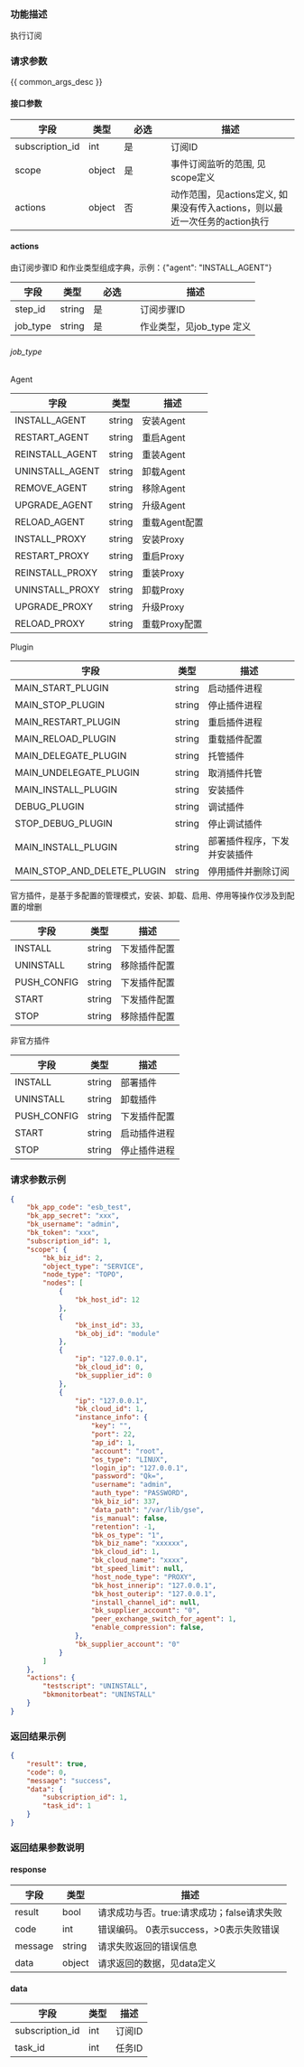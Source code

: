 ### 功能描述

执行订阅

### 请求参数

{{ common_args_desc }}

#### 接口参数

| 字段              | 类型     | <div style="width: 50pt">必选</div> | 描述                  |
| --------------- | ------ | --------------------------------- | ------------------- |
| subscription_id | int    | 是                                 | 订阅ID                |
| scope           | object | 是                                 | 事件订阅监听的范围, 见scope定义 |
| actions         | object | 否                                 | 动作范围，见actions定义, 如果没有传入actions，则以最近一次任务的action执行     |

#### actions

由订阅步骤ID 和作业类型组成字典，示例：{"agent": "INSTALL_AGENT"}

| 字段       | 类型     | <div style="width: 50pt">必选</div> | 描述                |
| -------- | ------ | --------------------------------- | ----------------- |
| step_id  | string | 是                                 | 订阅步骤ID            |
| job_type | string | 是                                 | 作业类型，见job_type 定义 |

###### job_type

Agent

| 字段              | 类型     | 描述        |
| --------------- | ------ | --------- |
| INSTALL_AGENT   | string | 安装Agent   |
| RESTART_AGENT   | string | 重启Agent   |
| REINSTALL_AGENT | string | 重装Agent   |
| UNINSTALL_AGENT | string | 卸载Agent   |
| REMOVE_AGENT    | string | 移除Agent   |
| UPGRADE_AGENT   | string | 升级Agent   |
| RELOAD_AGENT    | string | 重载Agent配置 |
| INSTALL_PROXY   | string | 安装Proxy   |
| RESTART_PROXY   | string | 重启Proxy   |
| REINSTALL_PROXY | string | 重装Proxy   |
| UNINSTALL_PROXY | string | 卸载Proxy   |
| UPGRADE_PROXY   | string | 升级Proxy   |
| RELOAD_PROXY    | string | 重载Proxy配置 |

Plugin

| 字段                          | 类型     | 描述             |
| --------------------------- | ------ | -------------- |
| MAIN_START_PLUGIN           | string | 启动插件进程         |
| MAIN_STOP_PLUGIN            | string | 停止插件进程         |
| MAIN_RESTART_PLUGIN         | string | 重启插件进程         |
| MAIN_RELOAD_PLUGIN          | string | 重载插件配置         |
| MAIN_DELEGATE_PLUGIN        | string | 托管插件           |
| MAIN_UNDELEGATE_PLUGIN      | string | 取消插件托管         |
| MAIN_INSTALL_PLUGIN         | string | 安装插件           |
| DEBUG_PLUGIN                | string | 调试插件           |
| STOP_DEBUG_PLUGIN           | string | 停止调试插件         |
| MAIN_INSTALL_PLUGIN         | string | 部署插件程序，下发并安装插件 |
| MAIN_STOP_AND_DELETE_PLUGIN | string | 停用插件并删除订阅      |

官方插件，是基于多配置的管理模式，安装、卸载、启用、停用等操作仅涉及到配置的增删 

| 字段          | 类型     | 描述     |
| ----------- | ------ | ------ |
| INSTALL     | string | 下发插件配置 |
| UNINSTALL   | string | 移除插件配置 |
| PUSH_CONFIG | string | 下发插件配置 |
| START       | string | 下发插件配置 |
| STOP        | string | 移除插件配置 |

非官方插件

| 字段          | 类型     | 描述     |
| ----------- | ------ | ------ |
| INSTALL     | string | 部署插件   |
| UNINSTALL   | string | 卸载插件   |
| PUSH_CONFIG | string | 下发插件配置 |
| START       | string | 启动插件进程 |
| STOP        | string | 停止插件进程 |

### 请求参数示例

```json
{
    "bk_app_code": "esb_test",
    "bk_app_secret": "xxx",
    "bk_username": "admin",
    "bk_token": "xxx",
    "subscription_id": 1,
    "scope": {
        "bk_biz_id": 2,
        "object_type": "SERVICE",
        "node_type": "TOPO",
        "nodes": [
            {
                "bk_host_id": 12
            },
            {
                "bk_inst_id": 33,
                "bk_obj_id": "module"
            },
            {
                "ip": "127.0.0.1",
                "bk_cloud_id": 0,
                "bk_supplier_id": 0
            },
            {
                "ip": "127.0.0.1",
                "bk_cloud_id": 1,
                "instance_info": {
                    "key": "",
                    "port": 22,
                    "ap_id": 1,
                    "account": "root",
                    "os_type": "LINUX",
                    "login_ip": "127.0.0.1",
                    "password": "Qk=",
                    "username": "admin",
                    "auth_type": "PASSWORD",
                    "bk_biz_id": 337,
                    "data_path": "/var/lib/gse",
                    "is_manual": false,
                    "retention": -1,
                    "bk_os_type": "1",
                    "bk_biz_name": "xxxxxx",
                    "bk_cloud_id": 1,
                    "bk_cloud_name": "xxxx",
                    "bt_speed_limit": null,
                    "host_node_type": "PROXY",
                    "bk_host_innerip": "127.0.0.1",
                    "bk_host_outerip": "127.0.0.1",
                    "install_channel_id": null,
                    "bk_supplier_account": "0",
                    "peer_exchange_switch_for_agent": 1,
                    "enable_compression": false,
                },
                "bk_supplier_account": "0"
            }
        ]
    },
    "actions": {
        "testscript": "UNINSTALL",
        "bkmonitorbeat": "UNINSTALL"
    }
}
```

### 返回结果示例

```json
{
    "result": true,
    "code": 0,
    "message": "success",
    "data": {
        "subscription_id": 1,
        "task_id": 1
    }
}
```

### 返回结果参数说明

#### response

| 字段      | 类型     | 描述                         |
| ------- | ------ | -------------------------- |
| result  | bool   | 请求成功与否。true:请求成功；false请求失败 |
| code    | int    | 错误编码。 0表示success，>0表示失败错误  |
| message | string | 请求失败返回的错误信息                |
| data    | object | 请求返回的数据，见data定义            |

#### data

| 字段              | 类型  | 描述   |
| --------------- | --- | ---- |
| subscription_id | int | 订阅ID |
| task_id         | int | 任务ID |
